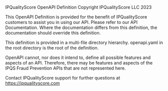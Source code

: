 IPQualityScore OpenAPI Definition
Copyright IPQualityScore LLC 2023

This OpenAPI Definition is provided for the benefit of IPQualityScore customers to assist you in using our API. Please refer to our API Documentation. Where the documentation differs from this definition, the documentation should override this definition.

This definition is provided in a multi-file directory hierarchy. openapi.yaml in the root directory is the root of the definition.

OpenAPI cannot, nor does it intend to, define all possible features and aspects of an API. Therefore, there may be features and aspects of the IPQS Fraud Prevention APIs that are not represented here.

Contact IPQualityScore support for further questions at https://ipqualityscore.com